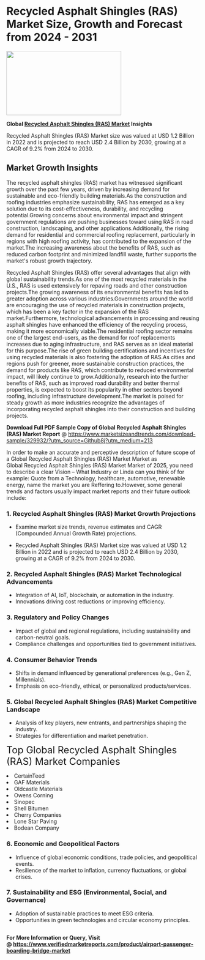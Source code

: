 <H1>Recycled Asphalt Shingles (RAS) Market Size, Growth and Forecast from 2024 - 2031</H1><img class="aligncenter size-medium wp-image-584254" src="https://thirdeyenews.in/wp-content/uploads/2024/09/Global-Market-Research-300x168.jpeg" alt="" width="300" height="168" /><p><strong>Global&nbsp;<a href="https://www.marketsizeandtrends.com/download-sample/329932/?utm_source=Github8j?utm_medium=213">Recycled Asphalt Shingles (RAS) Market</a> Insights</strong></p><p>Recycled Asphalt Shingles (RAS) Market size was valued at USD 1.2 Billion in 2022 and is projected to reach USD 2.4 Billion by 2030, growing at a CAGR of 9.2% from 2024 to 2030.</p><p><h2>Market Growth Insights</h2> <p>The recycled asphalt shingles (RAS) market has witnessed significant growth over the past few years, driven by increasing demand for sustainable and eco-friendly building materials.As the construction and roofing industries emphasize sustainability, RAS has emerged as a key solution due to its cost-effectiveness, durability, and recycling potential.Growing concerns about environmental impact and stringent government regulations are pushing businesses toward using RAS in road construction, landscaping, and other applications.Additionally, the rising demand for residential and commercial roofing replacement, particularly in regions with high roofing activity, has contributed to the expansion of the market.The increasing awareness about the benefits of RAS, such as reduced carbon footprint and minimized landfill waste, further supports the market's robust growth trajectory.</p> <p>Recycled Asphalt Shingles (RAS) offer several advantages that align with global sustainability trends.As one of the most recycled materials in the U.S., RAS is used extensively for repaving roads and other construction projects.The growing awareness of its environmental benefits has led to greater adoption across various industries.Governments around the world are encouraging the use of recycled materials in construction projects, which has been a key factor in the expansion of the RAS market.Furthermore, technological advancements in processing and reusing asphalt shingles have enhanced the efficiency of the recycling process, making it more economically viable.The residential roofing sector remains one of the largest end-users, as the demand for roof replacements increases due to aging infrastructure, and RAS serves as an ideal material for this purpose.The rise of green building certifications and incentives for using recycled materials is also fostering the adoption of RAS.As cities and regions push for greener, more sustainable construction practices, the demand for products like RAS, which contribute to reduced environmental impact, will likely continue to grow.Additionally, research into the further benefits of RAS, such as improved road durability and better thermal properties, is expected to boost its popularity in other sectors beyond roofing, including infrastructure development.The market is poised for steady growth as more industries recognize the advantages of incorporating recycled asphalt shingles into their construction and building projects.</p> <p><span class=""><strong>Download Full PDF Sample Copy of Global Recycled Asphalt Shingles (RAS) Market Report</strong> @ <a href="https://www.marketsizeandtrends.com/download-sample/329932/?utm_source=Github8j?utm_medium=213" target="_blank">https://www.marketsizeandtrends.com/download-sample/329932/?utm_source=Github8j?utm_medium=213</a></span></p><p>In order to make an accurate and perceptive description of future scope of a Global&nbsp;Recycled Asphalt Shingles (RAS) Market Market as Global&nbsp;Recycled Asphalt Shingles (RAS) Market Market of 2025, you need to describe a clear Vision &ndash; What Industry or Linda can you think of for example: Quote from a Technology, healthcare, automotive, renewable energy, name the market you are Reffering to.However, some general trends and factors usually impact market reports and their future outlook include:</p><h3>1.&nbsp;<strong>Recycled Asphalt Shingles (RAS) Market Growth Projections</strong></h3><ul><li>Examine market size trends, revenue estimates and CAGR (Compounded Annual Growth Rate) projections.</li><li><p>Recycled Asphalt Shingles (RAS) Market size was valued at USD 1.2 Billion in 2022 and is projected to reach USD 2.4 Billion by 2030, growing at a CAGR of 9.2% from 2024 to 2030.</p></li></ul><h3>2.&nbsp;<strong>Recycled Asphalt Shingles (RAS) Market Technological Advancements</strong></h3><ul><li>Integration of AI, IoT, blockchain, or automation in the industry.</li><li>Innovations driving cost reductions or improving efficiency.</li></ul><h3>3.&nbsp;<strong>Regulatory and Policy Changes</strong></h3><ul><li>Impact of global and regional regulations, including sustainability and carbon-neutral goals.</li><li>Compliance challenges and opportunities tied to government initiatives.</li></ul><h3>4.&nbsp;<strong>Consumer Behavior Trends</strong></h3><ul><li>Shifts in demand influenced by generational preferences (e.g., Gen Z, Millennials).</li><li>Emphasis on eco-friendly, ethical, or personalized products/services.</li></ul><h3>5.&nbsp;<strong>Global Recycled Asphalt Shingles (RAS) Market Competitive Landscape</strong></h3><ul><li>Analysis of key players, new entrants, and partnerships shaping the industry.</li><li>Strategies for differentiation and market penetration.</li></ul><p data-pm-slice="1 1 []"><span style="color: inherit; font-family: inherit; font-size: 25px;">Top Global Recycled Asphalt Shingles (RAS) Market Companies</span></p><div class="" data-test-id=""><p><li>CertainTeed</li><li> GAF Materials</li><li> Oldcastle Materials</li><li> Owens Corning</li><li> Sinopec</li><li> Shell Bitumen</li><li> Cherry Companies</li><li> Lone Star Paving</li><li> Bodean Company</li></p></div><h3>6.&nbsp;<strong>Economic and Geopolitical Factors</strong></h3><ul><li>Influence of global economic conditions, trade policies, and geopolitical events.</li><li>Resilience of the market to inflation, currency fluctuations, or global crises.</li></ul><h3>7.&nbsp;<strong>Sustainability and ESG (Environmental, Social, and Governance)</strong></h3><ul><li>Adoption of sustainable practices to meet ESG criteria.</li><li>Opportunities in green technologies and circular economy principles.</li></ul><h2><strong style="font-size: 14px;">For More Information or Query, Visit @&nbsp;</strong><a style="background-color: #ffffff; font-size: 14px;" href="https://www.marketsizeandtrends.com/report/recycled-asphalt-shingles-ras-market/" target="_blank">https://www.verifiedmarketreports.com/product/airport-passenger-boarding-bridge-market</a></h2>